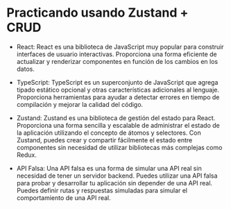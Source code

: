 # Practicando usando Zustand + CRUD

- React: React es una biblioteca de JavaScript muy popular para construir interfaces de usuario interactivas. Proporciona una forma eficiente de actualizar y renderizar componentes en función de los cambios en los datos.

- TypeScript: TypeScript es un superconjunto de JavaScript que agrega tipado estático opcional y otras características adicionales al lenguaje. Proporciona herramientas para ayudar a detectar errores en tiempo de compilación y mejorar la calidad del código.

- Zustand: Zustand es una biblioteca de gestión del estado para React. Proporciona una forma sencilla y escalable de administrar el estado de la aplicación utilizando el concepto de átomos y selectores. Con Zustand, puedes crear y compartir fácilmente el estado entre componentes sin necesidad de utilizar bibliotecas más complejas como Redux.

- API Falsa: Una API falsa es una forma de simular una API real sin necesidad de tener un servidor backend. Puedes utilizar una API falsa para probar y desarrollar tu aplicación sin depender de una API real. Puedes definir rutas y respuestas simuladas para simular el comportamiento de una API real.
